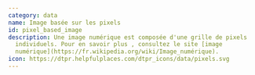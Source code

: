 ```yaml
---
category: data
name: Image basée sur les pixels
id: pixel_based_image
description: Une image numérique est composée d'une grille de pixels
  individuels. Pour en savoir plus , consultez le site [image
  numérique](https://fr.wikipedia.org/wiki/Image_numérique).
icon: https://dtpr.helpfulplaces.com/dtpr_icons/data/pixels.svg
---
```

